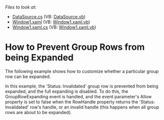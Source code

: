 <!-- default file list -->
*Files to look at*:

* [DataSource.cs](./CS/DXGrid_PreventGroupRowsFromExpanding/DataSource.cs) (VB: [DataSource.vb](./VB/DXGrid_PreventGroupRowsFromExpanding/DataSource.vb))
* [Window1.xaml](./CS/DXGrid_PreventGroupRowsFromExpanding/Window1.xaml) (VB: [Window1.xaml.vb](./VB/DXGrid_PreventGroupRowsFromExpanding/Window1.xaml.vb))
* [Window1.xaml.cs](./CS/DXGrid_PreventGroupRowsFromExpanding/Window1.xaml.cs) (VB: [Window1.xaml.vb](./VB/DXGrid_PreventGroupRowsFromExpanding/Window1.xaml.vb))
<!-- default file list end -->
# How to Prevent Group Rows from being Expanded


<p>The following example shows how to customize whether a particular group row can be expanded.</p><p>In this example, the 'Status: Invalidated' group row is prevented from being expanded, and the full expanding is disabled. To do this, the GroupRowExpanding event is handled, and the event parameter's Allow property is set to false when the RowHandle property returns the 'Status: Invalidated' row's handle, or an invalid handle (this happens when all group rows are about to be expanded).</p>

<br/>


